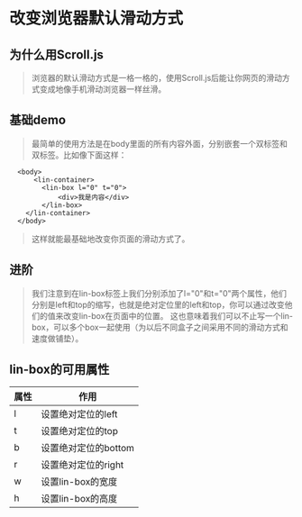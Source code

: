 # 改变浏览器默认滑动方式
## 为什么用Scroll.js
> 浏览器的默认滑动方式是一格一格的，使用Scroll.js后能让你网页的滑动方式变成地像手机滑动浏览器一样丝滑。
## 基础demo
> 最简单的使用方法是在body里面的所有内容外面，分别嵌套一个<lin-container>双标签和<lin-box>双标签。比如像下面这样：
```
  <body>
      <lin-container>
        <lin-box l="0" t="0">
            <div>我是内容</div>
        </lin-box>
    </lin-container>
  </body>
```
> 这样就能最基础地改变你页面的滑动方式了。

## 进阶
> 我们注意到在lin-box标签上我们分别添加了l="0"和t="0"两个属性，他们分别是left和top的缩写，也就是绝对定位里的left和top，你可以通过改变他们的值来改变lin-box在页面中的位置。
> 这也意味着我们可以不止写一个lin-box，可以多个box一起使用（为以后不同盒子之间采用不同的滑动方式和速度做铺垫）。

## lin-box的可用属性
|   属性   |   作用 |
| ---- | -------- |
| l    | 设置绝对定位的left |
| t    | 设置绝对定位的top |
| b    | 设置绝对定位的bottom |
| r    | 设置绝对定位的right |
| w    | 设置lin-box的宽度 |
| h    | 设置lin-box的高度 |
